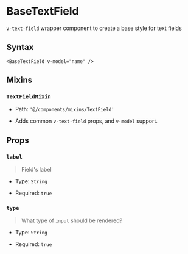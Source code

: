 # BaseTextField

`v-text-field` wrapper component to create a base style for text fields

## Syntax

```vue
<BaseTextField v-model="name" />
```

## Mixins

### `TextFieldMixin`

- Path: `'@/components/mixins/TextField'`

- Adds common `v-text-field` props, and `v-model` support.

## Props

### `label`

> Field's label

- Type: `String`

- Required: `true`

### `type`

> What type of `input` should be rendered?

- Type: `String`

- Required: `true`
